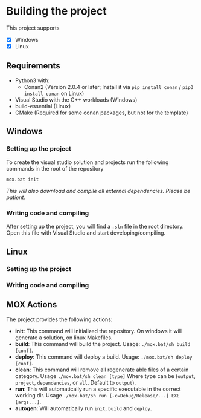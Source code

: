 # Building the project
This project supports
- [x] Windows
- [x] Linux

## Requirements
- Python3 with:
    - Conan2 (Version 2.0.4 or later; Install it via `pip install conan` / `pip3 install conan` on Linux) 
- Visual Studio with the C++ workloads (Windows)
- build-essential (Linux)
- CMake (Required for some conan packages, but not for the template)

## Windows
### Setting up the project
To create the visual studio solution and projects run the following commands in the root of the repository
```bat
mox.bat init
```
*This will also download and compile all external dependencies. Please be patient.*

### Writing code and compiling
After setting up the project, you will find a `.sln` file in the root directory. Open this file with Visual Studio and start developing/compiling. 

## Linux
### Setting up the project
### Writing code and compiling

## MOX Actions
The project provides the following actions:
- **init**: This command will initialized the repository. On windows it will generate a solution, on linux Makefiles.
- **build**: This command will build the project. Usage: `./mox.bat/sh build [conf]`.
- **deploy**: This command will deploy a build. Usage: `./mox.bat/sh deploy [conf]`.
- **clean**: This command will remove all regenerate able files of a certain category. Usage `./mox.bat/sh clean [type]` Where type can be (`output`, `project`, `dependencies`, or `all`. Default to `output`).
- **run**: This will automatically run a specific executable in the correct working dir. Usage `./mox.bat/sh run [-c=Debug/Release/...] EXE [args...]`.
- **autogen**: Will automatically run `init`, `build` and `deploy`.
